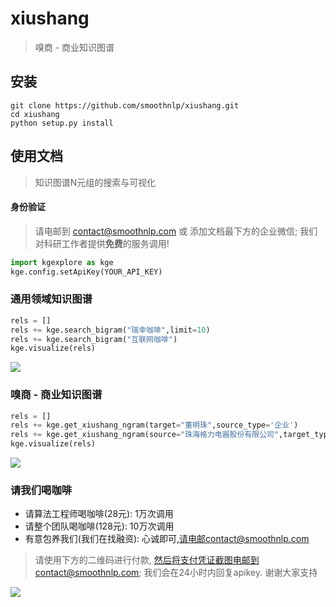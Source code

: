# xiushang
>嗅商 - 商业知识图谱


## 安装
```shell
git clone https://github.com/smoothnlp/xiushang.git
cd xiushang
python setup.py install
```

## 使用文档

> 知识图谱N元组的搜索与可视化

#### 身份验证
> 请电邮到 contact@smoothnlp.com 或 添加文档最下方的企业微信; 我们对科研工作者提供**免费**的服务调用!

```python
import kgexplore as kge
kge.config.setApiKey(YOUR_API_KEY)
```

### 通用领域知识图谱
```python
rels = []
rels += kge.search_bigram("瑞幸咖啡",limit=10)
rels += kge.search_bigram("互联网咖啡")
kge.visualize(rels)
```
![](https://github.com/smoothnlp/kgexplore/blob/master/demo/咖啡.png)


### 嗅商 - 商业知识图谱

```python
rels = []
rels += kge.get_xiushang_ngram(target="董明珠",source_type='企业')
rels += kge.get_xiushang_ngram(source="珠海格力电器股份有限公司",target_type="人物")
kge.visualize(rels)
```
![](https://github.com/smoothnlp/kgexplore/blob/master/demo/嗅商-格力-董明珠.png)

### 请我们喝咖啡
 - 请算法工程师喝咖啡(28元): 1万次调用
 - 请整个团队喝咖啡(128元): 10万次调用
 - 有意包养我们(我们在找融资): 心诚即可,请电邮contact@smoothnlp.com

> 请使用下方的二维码进行付款, 然后将支付凭证截图电邮到contact@smoothnlp.com; 我们会在24小时内回复apikey. 谢谢大家支持

![](https://github.com/smoothnlp/kgexplore/blob/master/demo/wechat_payment_qr.jpeg)